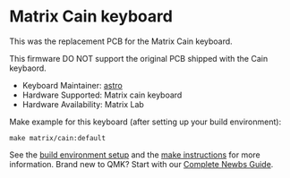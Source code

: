 # Matrix Cain keyboard

This was the replacement PCB for the Matrix Cain keyboard. 

This firmware DO NOT support the original PCB shipped with the Cain keybaord.

* Keyboard Maintainer: [astro](https://github.com/yulei)
* Hardware Supported: Matrix cain keyboard
* Hardware Availability: Matrix Lab

Make example for this keyboard (after setting up your build environment):

    make matrix/cain:default

See the [build environment setup](https://docs.qmk.fm/#/getting_started_build_tools) and the [make instructions](https://docs.qmk.fm/#/getting_started_make_guide) for more information. Brand new to QMK? Start with our [Complete Newbs Guide](https://docs.qmk.fm/#/newbs).
